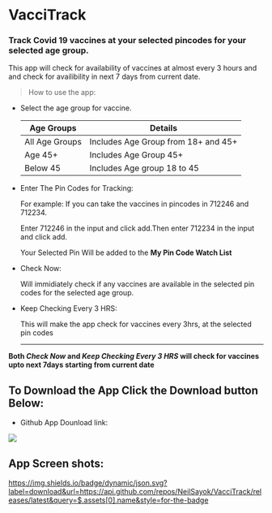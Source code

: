 # VacciTrack

### Track Covid 19 vaccines at your selected pincodes for your selected age group.

This app will check for availability of vaccines at almost every 3 hours and and check for availibility in next 7 days from current date.

> How to use the app:

- Select the age group for vaccine.

  |Age Groups|Details|
  | ----------- | ----------- |
  |All Age Groups| Includes Age Group from 18+ and 45+|
  |Age 45+|Includes Age Group 45+|
  |Below 45|Includes Age group 18 to 45|

- Enter The Pin Codes for Tracking:

  For example: If you can take the vaccines in pincodes in 712246 and 712234.
  
  Enter 712246 in the input and click add.Then enter 712234 in the input and click add.
  
  Your Selected Pin Will be added to the **My Pin Code Watch List**
  
- Check Now:
  
  Will immidiately check if any vaccines are available in the selected pin codes for the selected age group.
  
- Keep Checking Every 3 HRS:

  This will make the app check for vaccines every 3hrs, at the selected pin codes
  
  ---
  
 **Both  *Check Now* and  *Keep Checking Every 3 HRS* will check for vaccines upto next 7days starting from current date**
 
 ## To Download the App Click the Download button Below:

- Github App Dounload link:

 <a href="/NeilSayok/VacciTrack/releases/latest/download/NeilSayok/asset-name.zip" download="myimage"><img src="https://i.imgur.com/30zfihX.png" /></a>



## App Screen shots:



https://img.shields.io/badge/dynamic/json.svg?label=download&url=https://api.github.com/repos/NeilSayok/VacciTrack/releases/latest&query=$.assets[0].name&style=for-the-badge
 
 

